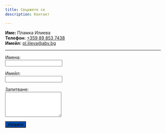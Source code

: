 ```yaml
---
title: Свържете се
description: Контакт

---
```


<p>
  <strong>Име:</strong> Пламка Илиева<br>
  <strong>Телефон:</strong> <a href="tel:+359898537438">+359 89 853 7438</a><br>
  <strong>Имейл:</strong> <a href="mailto:pl.ilieva@abv.bg">pl.ilieva@abv.bg</a>
</p>


<hr>

<form name="contact" method="POST" data-netlify="true" onsubmit="return handleSubmit(event);">
  <input type="hidden" name="form-name" value="contact" />
  <p>
    <label for="name">Имена:</label><br>
    <input type="text" id="name" name="name" required />
  </p>
  <p>
    <label for="email">Имейл:</label><br>
    <input type="email" id="email" name="email" required />
  </p>
  <p>
    <label for="message">Запитване:</label><br>
    <textarea id="message" name="message" rows="5" required></textarea>
  </p>
  <p>
    <button type="submit" style="background-color: #004aad">Изпрати</button>
  </p>
</form>

<div id="success-message" style="display: none; color: green;">
  <h3>Вашето запитване беше успешно изпратено!</h3>
</div>

<script>
  function handleSubmit(event) {
    event.preventDefault(); // Prevent the default form submission
    const form = event.target;
    const successMessage = document.getElementById("success-message");

    fetch("/", {
      method: "POST",
      body: new FormData(form),
    })
      .then(() => {
        form.style.display = "none"; // Hide the form
        successMessage.style.display = "block"; // Show success message
      })
      .catch((error) => {
        console.error("Form submission error:", error);
      });
  }
</script>
